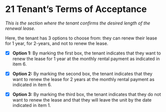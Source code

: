 # 21 Tenant’s Terms of Acceptance
_This is the section where the tenant confirms the desired length of the renewal lease._

Here, the tenant has 3 options to choose from: they can renew their lease for 1 year, for 2-years, and not to renew the lease. 
- [x] **Option 1:** By marking the first box, the tenant indicates that they want to renew the lease for 1 year at the monthly rental  payment as indicated in item 6.

- [x] **Option 2:** By marking the second box, the tenant indicates that they want to renew the lease for 2 years at the monthly rental payment as indicated in item 6.

- [x] **Option 3:** By marking the third box, the tenant indicates that they do not want to renew the lease and that they will leave the unit by the date indicated in item 1.
